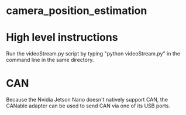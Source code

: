 # camera_position_estimation

# High level instructions
Run the videoStream.py script by typing "python videoStream.py" in the command line in the same directory.

# CAN
Because the Nvidia Jetson Nano doesn't natively support CAN, the CANable adapter can be used to send CAN via one of its USB ports.
